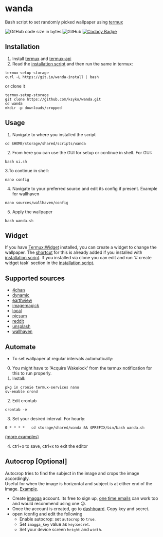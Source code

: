 # wanda
Bash script to set randomly picked wallpaper using [termux](https://github.com/termux/termux-app)

![GitHub code size in bytes](https://img.shields.io/github/languages/code-size/ksyko/wanda) ![GitHub](https://img.shields.io/github/license/ksyko/wanda) [![Codacy Badge](https://app.codacy.com/project/badge/Grade/e5aacd529ce04f3fb8c0f9ce6a3bdd9e)](https://www.codacy.com/gh/ksyko/wanda/dashboard?utm_source=github.com&amp;utm_medium=referral&amp;utm_content=ksyko/wanda&amp;utm_campaign=Badge_Grade)

## Installation

1. Install [termux](https://f-droid.org/en/packages/com.termux/) and [termux-api](https://f-droid.org/en/packages/com.termux.api/)
2. Read the [installation script](https://git.io/wanda-install) and then run the same in termux:

```
termux-setup-storage
curl -L https://git.io/wanda-install | bash
```
or clone it
```
termux-setup-storage
git clone https://github.com/ksyko/wanda.git
cd wanda
mkdir -p downloads/cropped
```
## Usage

1. Navigate to where you installed the script
  ```
  cd $HOME/storage/shared/scripts/wanda
  ```
2. From here you can use the GUI for setup or continue in shell. For GUI:
```
bash ui.sh
```
3.To continue in shell:
```
nano config
```
4. Navigate to your preferred source and edit its config if present. Example for wallhaven
```
nano sources/wallhaven/config
```
5. Apply the wallpaper
```
bash wanda.sh
```
## Widget

If you have [Termux:Widget](https://f-droid.org/packages/com.termux.widget/) installed, you can create a widget to change the wallpaper. The [shortcut](https://wiki.termux.com/wiki/Termux:Widget) for this is already added if you installed with [installation script](https://git.io/wanda-install). If you installed via clone you can edit and run '# create widget task' section in the [installation script](https://git.io/wanda-install).

## Supported sources

- [4chan](https://4chan.org/)
- [dynamic](https://github.com/GitGangGuy/dynamic-wallpaper-improved)
- [earthview](https://earthview.withgoogle.com/)
- [imagemagick](https://legacy.imagemagick.org/Usage/canvas/)
- [local](https://wiki.termux.com/wiki/Termux-setup-storage)
- [picsum](https://picsum.photos/)
- [reddit](https://old.reddit.com/)
- [unsplash](https://source.unsplash.com/)
- [wallhaven](https://wallhaven.cc/)

## Automate

* To set wallpaper at regular intervals automatically:

0. You might have to 'Acquire Wakelock' from the termux notification for this to run properly.
1. Install:
```
pkg in cronie termux-services nano
sv-enable crond
```
2. Edit crontab
```
crontab -e
```
3. Set your desired interval. For hourly:
```
0 * * * *   cd storage/shared/wanda && $PREFIX/bin/bash wanda.sh
```
[(more examples)](https://crontab.guru/examples.html)

4. ctrl+o to save, ctrl+x to exit the editor


## Autocrop [Optional]

  Autocrop tries to find the subject in the image and crops the image accordingly. <br>
  Useful for when the image is horizontal and subject is at either end of the image. [Example](https://miro.medium.com/max/2048/0*sRE3XCJI0s00wFb-). <br>

  * Create [imagga](https://imagga.com/auth/signup) account. Its free to sign up, [one time emails](https://privacytoolslist.com/#one-time-emails) can work too and would recommend using one 😉.
  * Once the account is created, go to [dashboard](https://imagga.com/profile/dashboard). Copy key and secret.
  * open /config and edit the following
    * Enable autocrop: set `autocrop` to `true`.
    * Set `imagga_key` value as `key`:`secret`.
    * Set your device screen `height` and `width`.
